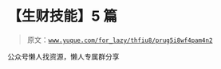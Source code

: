 # 【生财技能】5 篇

> 原文：[`www.yuque.com/for_lazy/thfiu8/prug5i8wf4pam4n2`](https://www.yuque.com/for_lazy/thfiu8/prug5i8wf4pam4n2)

<ne-p id="ud157ef7b" data-lake-id="ud157ef7b"><ne-text id="u746d4f68">公众号懒人找资源，懒人专属群分享</ne-text></ne-p>